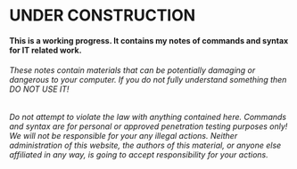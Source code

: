 # UNDER CONSTRUCTION

#### This is a working progress. It contains my notes of commands and syntax for IT related work. 

###### These notes contain materials that can be potentially damaging or dangerous to your computer. If you do not fully understand something then DO NOT USE IT! 
###### Do not attempt to violate the law with anything contained here. Commands and syntax are for personal or approved penetration testing purposes only! We will not be responsible for your any illegal actions. Neither administration of this website, the authors of this material, or anyone else affiliated in any way, is going to accept responsibility for your actions.

